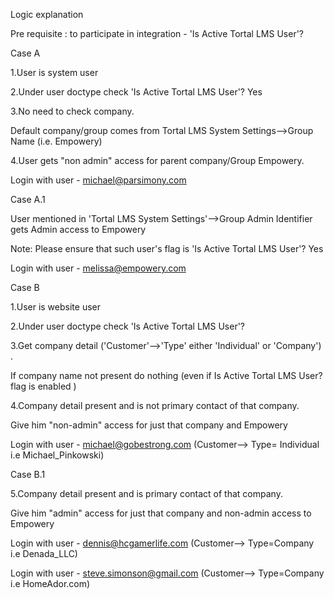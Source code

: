 Logic explanation

 

Pre requisite :  to participate in integration - 'Is Active Tortal LMS User'?

Case A

1.User is system user

2.Under user doctype check 'Is Active Tortal LMS User'? Yes

3.No need to check company.

Default company/group comes from Tortal LMS System Settings-->Group Name (i.e. Empowery)

4.User gets "non admin" access for parent company/Group Empowery.

Login with user - michael@parsimony.com

 

 

Case A.1

User mentioned in 'Tortal LMS System Settings'-->Group Admin Identifier gets Admin access to Empowery

Note: Please ensure that such user's flag is 'Is Active Tortal LMS User'? Yes

Login with user - melissa@empowery.com

 

 

Case B

1.User is website user

2.Under user doctype check 'Is Active Tortal LMS User'?

3.Get company detail ('Customer'-->'Type' either 'Individual' or 'Company') .

If company name not present do nothing (even if Is Active Tortal LMS User? flag is enabled )

4.Company detail present and is not primary contact of that company.

Give him "non-admin" access for just that company and Empowery

Login with user - michael@gobestrong.com (Customer--> Type= Individual i.e   Michael_Pinkowski)

 

 

Case B.1

5.Company detail present and is primary contact of that company.

Give him "admin" access for just that company and non-admin access to Empowery

Login with user - dennis@hcgamerlife.com (Customer--> Type=Company i.e  Denada_LLC)

Login with user - steve.simonson@gmail.com (Customer--> Type=Company i.e  HomeAdor.com)